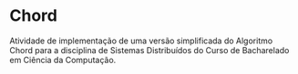# Chord

Atividade de implementação de uma versão simplificada do Algoritmo Chord para a disciplina de Sistemas Distribuídos do Curso de Bacharelado em Ciência da Computação.

